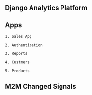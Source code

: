 ## Django Analytics Platform

## Apps

    1. Sales App

    2. Authentication

    3. Reports

    4. Custmers

    5. Products

## M2M Changed Signals
